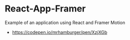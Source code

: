 # React-App-Framer
Example of an application using React and Framer Motion

- https://codepen.io/mrhamburger/pen/XzjXGb
